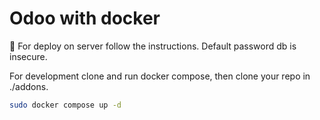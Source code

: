 # Odoo with docker

:no_entry_sign: For deploy on server follow the instructions. Default password db is insecure.

For development clone and run docker compose, then clone your repo in ./addons.

```bash
sudo docker compose up -d
```
